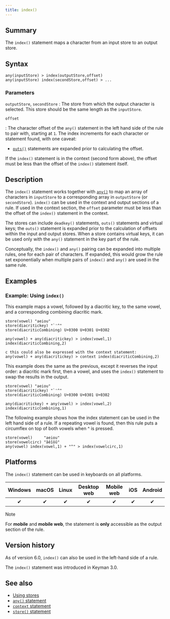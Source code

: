 ```yaml
---
title: index()
---
```


## Summary

The `index()` statement maps a character from an input store to an output store.

## Syntax

```
any(inputStore) > index(outputStore,offset)
any(inputStore) index(secondStore,offset) > ...
```

### Parameters

`outputStore`, `secondStore`
: The store from which the output character is selected. This store should be
  the same length as the `inputStore`.

`offset`

: The character offset of the `any()` statement in the left hand side of the
  rule to pair with, starting at `1`. The index increments for each character or
  statement found, with one caveat:

  - [`outs()`](outs) statements are expanded prior to calculating the offset.

  If the `index()` statement is in the context (second form above), the offset
  must be less than the offset of the `index()` statement itself.

## Description

The `index()` statement works together with [`any()`](any) to map an array of
characters in `inputStore` to a corresponding array in `outputStore` (or
`secondStore`). `index()` can be used in the context and output sections of a
rule. If used in the context section, the `offset` parameter must be less than
the offset of the `index()` statement in the context.

The stores can include `deadkey()` statements, `outs()` statements and virtual
keys; the `outs()` statement is expanded prior to the calculation of offsets
within the input and output stores. When a store contains virtual keys, it can
be used only with the `any()` statement in the key part of the rule.

Conceptually, the `index()` and `any()` pairing can be expanded into multiple
rules, one for each pair of characters. If expanded, this would grow the rule
set exponentially when multiple pairs of `index()` and `any()` are used in the
same rule.

## Examples

### Example: Using `index()`

This example maps a vowel, followed by a diacritic key, to the same vowel, and a
corresponding combining diacritic mark.

```
store(vowel) "aeiou"
store(diacritickey) "`'^"
store(diacriticCombining) U+0300 U+0301 U+0302

any(vowel) + any(diacritickey) > index(vowel,1) index(diacriticCombining,2)

c this could also be expressed with the context statement:
any(vowel) + any(diacritickey) > context index(diacriticCombining,2)
```

This example does the same as the previous, except it reverses the input order:
a diacritic mark first, then a vowel, and uses the `index()` statement to swap
the results in the output.

```
store(vowel) "aeiou"
store(diacritickey) "`'^"
store(diacriticCombining) U+0300 U+0301 U+0302

any(diacritickey) + any(vowel) > index(vowel,2) index(diacriticCombining,1)
```

The following example shows how the index statement can be used in the left hand
side of a rule. If a repeating vowel is found, then this rule puts a circumflex
on top of both vowels when <key>^</key> is pressed.

```
store(vowel)     "aeiou"
store(vowelcirc) "âêîôû"
any(vowel) index(vowel,1) + "^" > index(vowelcirc,1)
```

## Platforms

The `index()` statement can be used in keyboards on all platforms.

| Windows | macOS | Linux | Desktop web | Mobile web | iOS | Android |
|:-------:|:-----:|:-----:|:-----------:|:----------:|:---:|:-------:|
| ✔       | ✔     | ✔     | ✔           | ✔          | ✔   | ✔      |

> [!Note]
For **mobile** and **mobile web**, the statement is **only** accessible as the
output section of the rule.

## Version history

As of version 6.0, `index()` can also be used in the left-hand side of a rule.

The `index()` statement was introduced in Keyman 3.0.

## See also

-   [Using stores](../guide/stores)
-   [`any()` statement](../reference/any)
-   [`context` statement](../reference/context.md)
-   [`store()` statement](../reference/store.md)
